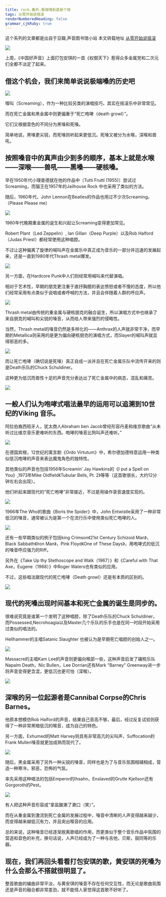 ```yaml
---
title: rock.番外.极端嗓到底是个啥
tags: 从零开始说摇滚
renderNumberedHeading: false
grammar_cjkRuby: true
---
```


这个系列的文章都是出自于豆瓣,声音图书馆小站
本文转载地址 [从零开始说摇滚](https://www.douban.com/note/684479639/)

![](https://raw.githubusercontent.com/OliverRen/olili_blog_img/master/rock.番外.极端嗓到底是个啥/1637418437478.jpg)

上周，《中国好声音》上面打包安琪的一首《权御天下》惹得众多金属党和二次元们全都不淡定了起来。

## 借这个机会，我们来简单说说极端嗓的历史吧

![](https://raw.githubusercontent.com/OliverRen/olili_blog_img/master/rock.番外.极端嗓到底是个啥/1637418437596.jpg)

嚎叫（Screaming），作为一种比较另类的演唱技巧，其实在摇滚乐中非常常见。

而在死亡金属和黑金属中则更偏重于“死亡咆哮（death growl）”。

它们又根据音色的不同分为黑嗓和死嗓。

简单地说，黑嗓更尖锐，而死嗓则听起来更低沉。死嗓又被分为水喉，深喉和兽吼。

## 按照嗓音中的真声由少到多的顺序，基本上就是水喉——深喉——兽吼——黑嗓——硬核嗓。

早在1950年代小理查德就在他的作品中（Tutti Frutti (1955)）尝试过Screaming，而猫王在1957年的Jailhouse Rock 中也采用了类似的方法。

随后，1960年代，John Lennon在Beatles的作品也用过不少次Screaming。（Please Please me）

![](https://raw.githubusercontent.com/OliverRen/olili_blog_img/master/rock.番外.极端嗓到底是个啥/1637418437601.jpg)

1960年代晚期重金属的诞生和兴起让Screaming变得更加常见。

Robert Plant（Led Zeppelin）, Ian Gillan（Deep Purple）以及Rob Halford（Judas Priest）都经常使用这种唱腔。

不过让这种偏离了旋律的喊叫声在金属乐中真正成为音乐的一部分并迅速的发展起来，还是一直到1980年代Thrash metal爆发。

![](https://raw.githubusercontent.com/OliverRen/olili_blog_img/master/rock.番外.极端嗓到底是个啥/1637418437603.jpg)

另一方面，在Hardcore Punk中人们则经常用喊叫来代替演唱。

相对于艺术性，早期的朋克更注重于直抒胸臆的表达愤怒或者不慢的态度，所以他们经常采用有点类似于说唱或者呼喊的方法，并且会伴随着人群的呼应声。

![](https://raw.githubusercontent.com/OliverRen/olili_blog_img/master/rock.番外.极端嗓到底是个啥/1637418437605.jpg)

Thrash metal由传统的重金属与硬核朋克的融合诞生，所以演唱方式中也继承了来自朋克的喊叫和尖锐的嗓音，从而给人带来强烈的侵略性。

当然，Thrash metal的嗓音仍然是多样化的——Anthrax的人声就非常干净，而早期的Metallica则采用的是更为偏向硬核朋克的演唱方式，而Slayer的喊叫声就显得邪恶的多。

![](https://raw.githubusercontent.com/OliverRen/olili_blog_img/master/rock.番外.极端嗓到底是个啥/1637418437604.jpg)

而让死亡咆哮（确切说是死嗓）真正自成一派并且在死亡金属乐队中流传开来的则是Death乐队的Chuck Schuldiner。

这种更为低沉而兽性十足的声音充分表达出了死亡金属中的病态，混乱和痛苦。

![](https://raw.githubusercontent.com/OliverRen/olili_blog_img/master/rock.番外.极端嗓到底是个啥/1637418437505.jpg)

## 一般人们认为咆哮式唱法最早的运用可以追溯到10世纪的Viking 音乐。

阿拉伯裔西班牙人，犹太商人Abraham ben Jacob曾经形容丹麦和维京歌曲“从未听过比维京音乐更难听的东西。咆哮的嗓音比狗叫声还难听。”

![](https://raw.githubusercontent.com/OliverRen/olili_blog_img/master/rock.番外.极端嗓到底是个啥/1637418437595.jpg)

在德国宾根，12世纪的寓言剧《Ordo Virtutum》中，希尔德加德特意运用一种类似低沉咆哮的声音来表达魔鬼角色的独特性。

其他类似的声音也包括1956年Screamin’ Jay Hawkins的《I put a Spell on You》,1973年Mike Oldfield《Tubular Bells, Pt. 2》等等（这首歌很长，大约12分钟左右会出现）。

他们听起来跟现代的“死亡咆哮”非常接近，不过是用操作录音速度实现的。

![](https://raw.githubusercontent.com/OliverRen/olili_blog_img/master/rock.番外.极端嗓到底是个啥/1637418437515.jpg)

1966年The Who的歌曲《Boris the Spider》中，John Entwistle采用了一种非常低沉的嗓音，通常被认为是第一个在流行乐中使用类似死亡咆哮的人。

![](https://raw.githubusercontent.com/OliverRen/olili_blog_img/master/rock.番外.极端嗓到底是个啥/1637418437602.jpg)

还有一些早期类似的例子包括king Crimson《21st Century Schizoid Man》，Black Sabbath《Iron Man》，Pink Floyd《One of These Days》，用咆哮式的低沉的嗓音呼应强力的Riff。

另外在《Take Up thy Stethoscope and Walk（1967）》和《Careful with That Axe，Eugene（1968）》中Roger Waters也有类似的应用。

不过，这些唱法跟现代的死亡咆哮（Death growl）还是有本质的区别的。

![](https://raw.githubusercontent.com/OliverRen/olili_blog_img/master/rock.番外.极端嗓到底是个啥/1637418437486.jpg)

## 现代的死嗓出现时间基本和死亡金属的诞生是同步的。

很难说究竟是谁第一个发明了这种唱腔，除了Death乐队的Chuck Schuldiner，而Possessed,Necrohoagia以及Master几个乐队的乐手也是在同一时段开始采用过类似的唱法的。

Hellhammer的主唱Satanic Slaughter 也被认为是早期死亡唱腔的创始人之一。

![](https://raw.githubusercontent.com/OliverRen/olili_blog_img/master/rock.番外.极端嗓到底是个啥/1637418437504.jpg)

Massacre的主唱Kam Lee的声音则更偏向喉部一些，这种声音启发了碾核乐队Napalm Death，Nic Bullen，Lee Dorrian还有Mark "Barney" Greenway进一步将声音变得更含混，更低沉也更可怕（深喉）。

![](https://raw.githubusercontent.com/OliverRen/olili_blog_img/master/rock.番外.极端嗓到底是个啥/1637418437484.jpg)

## 深喉的另一位起源者是Cannibal Corpse的Chris Barnes。

他原本想模仿Rob Halford的声音，结果自己音高不够，最后，经过反复试验则获得了一种非常黑暗低沉的喉音，成为自己的特色。

另一方面，Exhumed的Matt Harvey则具有非常高亢的尖叫声，Suffocation的Frank Mullen嗓音就更加成熟而现代了。

![](https://raw.githubusercontent.com/OliverRen/olili_blog_img/master/rock.番外.极端嗓到底是个啥/1637418437600.jpg)

随后，黑金属采用了另外一种尖锐的嗓音，同样也是为了与音乐氛围相辅相成，营造一种寒冷，邪恶，恐怖的气氛。

率先采用这种唱法的包括Emperor的Ihsahn，Enslaved的Grutle Kjellson还有Gorgoroth的Pest。

![](https://raw.githubusercontent.com/OliverRen/olili_blog_img/master/rock.番外.极端嗓到底是个啥/1637418437598.jpg)

有人把这种声音形容成“拿盐酸漱了漱口（笑）”。

而在从重金属到激流到死亡金属的发展过程中，嗓音中清晰的人声变得越来越少，而变得越来越低沉有力，并且突出喉音的应用。

总的来说，这种嗓音已经逐渐脱离歌唱的作用，而更类似于整个音乐作品中氛围的营造和音色的补充，换句话说，人声已经成为了一种与吉他，贝斯，鼓同等的乐器。

## 现在，我们再回头看看打包安琪的歌，黄安琪的死嗓为什么会那么不搭就很明显了。

整首歌曲的编曲非常平淡，与黄安琪的嗓音不存在任何交互性，而无论是歌曲氛围还是声音的融合都非常差劲，就不能怪人家觉得这首歌不好听了。